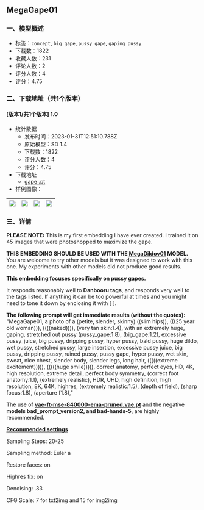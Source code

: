 ## MegaGape01
### 一、模型概述

- 标签：`concept`, `big gape`, `pussy gape`, `gaping pussy`
- 下载数：1822
- 收藏人数：231
- 评论人数：2
- 评分人数：4
- 评分：4.75

### 二、下载地址（共1个版本）

#### [版本1/共1个版本] 1.0

- 统计数据
  - 发布时间：2023-01-31T12:51:10.788Z
  - 原始模型：SD 1.4
  - 下载数：1822
  - 评分人数：4
  - 评分：4.75
- 下载地址
  - [gape .pt](https://civitai.com/api/download/models/6991)
- 样例图像：

| <img src="https://image.civitai.com/xG1nkqKTMzGDvpLrqFT7WA/b3c5a0f0-8714-4d6d-f6bd-2c81f803d400/width=450/64119.jpeg" /> | <img src="https://image.civitai.com/xG1nkqKTMzGDvpLrqFT7WA/5b3b06b3-ce07-43bb-299c-49dd40fa0600/width=450/64123.jpeg" /> | <img src="https://image.civitai.com/xG1nkqKTMzGDvpLrqFT7WA/47741275-2457-43c9-1a09-de4ba4791900/width=450/64122.jpeg" /> | <img src="https://image.civitai.com/xG1nkqKTMzGDvpLrqFT7WA/e4bd00b4-19cf-46d8-a19b-53abb0bcac00/width=450/64121.jpeg" /> |
| ---- | ---- | ---- | ---- |


### 三、详情
<p><strong>PLEASE NOTE:</strong> This is my first embedding I have ever created. I trained it on 45 images that were photoshopped to maximize the gape. </p><p><strong>THIS EMBEDDING SHOULD BE USED WITH THE </strong><a rel="ugc" href="https://civitai.com/models/5451/megadildov01"><strong>MegaDildov01</strong></a><strong> MODEL. </strong>You are welcome to try other models but it was designed to work with this one. My experiments with other models did not produce good results.</p><p><strong>This embedding focuses specifically on pussy gapes.</strong></p><p>It responds reasonably well to <strong>Danbooru tags</strong>, and responds very well to the tags listed. If anything it can be too powerful at times and you might need to tone it down by enclosing it with [ ].</p><p><strong>The following prompt will get immediate results (without the quotes):</strong><br />"MegaGape01, a photo of a (petite, slender, skinny) ((slim hips)), (((25 year old woman))), ((((naked)))), (very tan skin:1.4), with an extremely huge, gaping, stretched out pussy (pussy_gape:1.8), (big_gape:1.2), excessive pussy_juice, big pussy, dripping pussy,  hyper pussy,  bald pussy, huge dildo, wet pussy, stretched pussy, large insertion, excessive pussy juice, big pussy, dripping pussy, ruined pussy, pussy gape, hyper pussy, wet skin, sweat, nice chest, slender body, slender legs, long hair, (((((extreme excitement))))), (((((huge smile))))), correct anatomy, perfect eyes, HD, 4K, high resolution, extreme detail, perfect body symmetry, (correct foot anatomy:1.1), (extremely realistic), HDR, UHD, high definition, high resolution, 8K, 64K, highres, (extremely realistic:1.5), (depth of field), (sharp focus:1.8), (aperture f1.8),"</p><p></p><p>The use of <a target="_blank" rel="ugc" href="http://vae-ft-mse-840000-ema-pruned.vae.pt"><strong>vae-ft-mse-840000-ema-pruned.vae.pt</strong></a> and the negative <strong>models bad_prompt_version2, and bad-hands-5</strong>, are highly recommended.</p><p></p><p><strong><u>Recommended settings</u></strong></p><p>Sampling Steps: 20-25</p><p>Sampling method: Euler a</p><p>Restore faces: on</p><p>Highres fix: on</p><p>Denoising: .33</p><p>CFG Scale: 7 for txt2img and 15 for img2img</p>